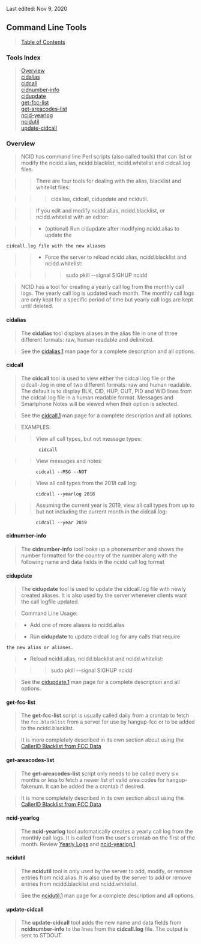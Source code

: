 <!-- Tools.md - Removable HEADER Start -->

Last edited: Nov 9, 2020

<!-- Removable HEADER End -->

## <a name="tools_top"></a> Command Line Tools

> [Table of Contents](#doc_top)

### Tools Index

> [Overview](#tools_ov)  
>  [cidalias](#tools_alias)  
>  [cidcall](#tools_call)  
>  [cidnumber-info](#tools_numberinfo)  
>  [cidupdate](#tools_update)  
>  [get-fcc-list](#tools_fcc)  
>  [get-areacodes-list](#tools_areacodes)  
>  [ncid-yearlog](#tools_yl)  
>  [ncidutil](#tools_util)  
>  [update-cidcall](#tools_callupdate)

### <a name="tools_ov"></a>Overview

> NCID has command line Perl scripts (also called tools) that can
> list or modify the ncidd.alias, ncidd.blacklist, ncidd.whitelist and
> cidcall.log files.

> > There are four tools for dealing with the alias, blacklist and whitelist files:

> > > cidalias, cidcall, cidupdate and ncidutil.

> > If you edit and modify ncidd.alias, ncidd.blacklist, or ncidd.whitelist
> > with an editor:

> > - (optional) Run cidupdate after modifying ncidd.alias to update the

    cidcall.log file with the new aliases

> > - Force the server to reload ncidd.alias, ncidd.blacklist and ncidd.whitelist:

> > > > sudo pkill --signal SIGHUP ncidd

> NCID has a tool for creating a yearly call log from the monthly call logs.
> The yearly call log is updated each month. The monthly call logs are only
> kept for a specific period of time but yearly call logs are kept until deleted.

#### <a name="tools_alias"></a>cidalias

> The **cidalias** tool displays aliases in the alias file in one of
> three different formats: raw, human readable and delimited.

> See the [cidalias.1](http://ncid.sourceforge.net/man/cidalias.1.html)
> man page for a complete description and all options.

#### <a name="tools_call"></a>cidcall

> The **cidcall** tool is used to view either the cidcall.log file or the cidcall-<test>.log
> in one of two different formats: raw and human readable. The default is to display BLK, CID,
> HUP, OUT, PID and WID lines from the cidcall.log file in a human readable format. Messages and Smartphone Notes will be viewed when their option is selected.

> See the [cidcall.1](http://ncid.sourceforge.net/man/cidcall.1.html)
> man page for a complete description and all options.

> EXAMPLES:

> > View all call types, but not message types:

                cidcall

> > View messages and notes:

               cidcall --MSG --NOT

> > View all call types from the 2018 call log:

               cidcall --yearlog 2018

> > Assuming the current year is 2019, view all call types from up to but not including the
> > current month in the cidcall.log:

               cidcall --year 2019

#### <a name="tools_numberinfo"></a>cidnumber-info

> The **cidnumber-info** tool looks up a phonenumber and shows the number formatted
> for the country of the number along with the following name and data fields in the
> ncidd call log format

#### <a name="tools_update"></a>cidupdate

> The **cidupdate** tool is used to update the cidcall.log file with
> newly created aliases. It is also used by the server whenever clients
> want the call logfile updated.

> Command Line Usage:

> - Add one of more aliases to ncidd.alias

> - Run **cidupdate** to update cidcall.log for any calls that require

    the new alias or aliases.

> - Reload ncidd.alias, ncidd.blacklist and ncidd.whitelist:

> > > sudo pkill --signal SIGHUP ncidd

> See the [cidupdate.1](http://ncid.sourceforge.net/man/cidupdate.1.html)
> man page for a complete description and all options.

#### <a name="tools_fcc"></a>get-fcc-list

> The **get-fcc-list** script is usually called daily from a crontab
> to fetch the `fcc.blacklist` from a server for use by hangup-fcc or
> to be added to the ncidd.blacklist.

> It is more completely described in its own section about using the
> [CallerID Blacklist from FCC Data](#fccdata_top)

#### <a name="tools_areacodes"></a>get-areacodes-list

> The **get-areacodes-list** script only needs to be called every six months
> or less to fetch a newer list of valid area codes for hangup-fakenum.
> It can be added the a crontab if desired.

> It is more completely described in its own section about using the
> [CallerID Blacklist from FCC Data](#fccdata_top)

#### <a name="tools_yl"></a>ncid-yearlog

> The **ncid-yearlog** tool automatically creates a yearly call log from the monthly call logs. It is
> called from the user's crontab on the first of the month.
> Review [Yearly Logs](#log_year) and
> [ncid-yearlog.1](http://ncid.sourceforge.net/man/ncid-yearlog.1.html)

#### <a name="tools_util"></a>ncidutil

> The **ncidutil** tool is only used by the server to add, modify, or remove
> entries from ncid.alias. It is also used by the server to add or
> remove entries from ncidd.blacklist and ncidd.whitelist.

> See the [ncidutil.1](http://ncid.sourceforge.net/man/ncidutil.1.html)
> man page for a complete description and all options.

#### <a name="tools_callupdate"></a>update-cidcall

> The **update-cidcall** tool adds the new name and data fields from **ncidnumber-info**
> to the lines from the **cidcall.log** file. The output is sent to STDOUT.
